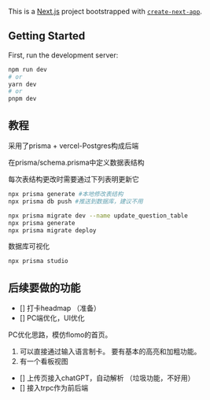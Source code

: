 This is a [Next.js](https://nextjs.org/) project bootstrapped with [`create-next-app`](https://github.com/vercel/next.js/tree/canary/packages/create-next-app).

## Getting Started

First, run the development server:

```bash
npm run dev
# or
yarn dev
# or
pnpm dev
```

## 教程

采用了prisma + vercel-Postgres构成后端


在prisma/schema.prisma中定义数据表结构

每次表结构更改时需要通过下列表明更新它
```bash
npx prisma generate #本地修改表结构
npx prisma db push #推送到数据库，建议不用

npx prisma migrate dev --name update_question_table 
npx prisma generate
npx prisma migrate deploy
```

数据库可视化
```bash
npx prisma studio
```

## 后续要做的功能

- [] 打卡headmap （准备）
- [] PC端优化，UI优化

PC优化思路，模仿flomo的首页。

1. 可以直接通过输入语言制卡。 要有基本的高亮和加粗功能。
2. 有一个看板视图


- [] 上传页接入chatGPT，自动解析 （垃圾功能，不好用）
- [] 接入trpc作为前后端
